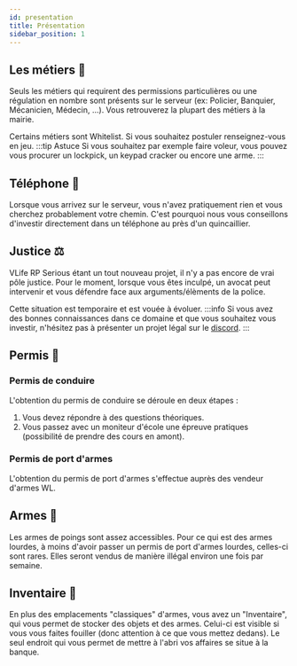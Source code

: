 ```yaml
---
id: presentation
title: Présentation
sidebar_position: 1
---
```

## Les métiers 👔
Seuls les métiers qui requirent des permissions particulières ou une régulation en nombre sont présents sur le serveur (ex: Policier, Banquier, Mécanicien, Médecin, ...). Vous retrouverez la plupart des métiers à la mairie.

Certains métiers sont Whitelist. Si vous souhaitez postuler renseignez-vous en jeu.
:::tip Astuce
Si vous souhaitez par exemple faire voleur, vous pouvez vous procurer un lockpick, un keypad cracker ou encore une arme.
:::
## Téléphone 📱
Lorsque vous arrivez sur le serveur, vous n'avez pratiquement rien et vous cherchez probablement votre chemin. C'est pourquoi nous vous conseillons d'investir directement dans un téléphone au près d'un quincaillier.
## Justice ⚖️
VLife RP Serious étant un tout nouveau projet, il n'y a pas encore de vrai pôle justice. Pour le moment, lorsque vous êtes inculpé, un avocat peut intervenir et vous défendre face aux arguments/élèments de la police. 

Cette situation est temporaire et est vouée à évoluer.
:::info
Si vous avez des bonnes connaissances dans ce domaine et que vous souhaitez vous investir, n'hésitez pas à présenter un projet légal sur le [discord](https://discord.gg/xkf4BAApP9).
:::
## Permis 🪪
### Permis de conduire
L'obtention du permis de conduire se déroule en deux étapes :
1. Vous devez répondre à des questions théoriques.
2. Vous passez avec un moniteur d'école une épreuve pratiques (possibilité de prendre des cours en amont).
### Permis de port d'armes
L'obtention du permis de port d'armes s'effectue auprès des vendeur d'armes WL.
## Armes 🔫
Les armes de poings sont assez accessibles. Pour ce qui est des armes lourdes, à moins d'avoir passer un permis de port d'armes lourdes, celles-ci sont rares. Elles seront vendus de manière illégal environ une fois par semaine.
## Inventaire 🎒
En plus des emplacements "classiques" d'armes, vous avez un "Inventaire", qui vous permet de stocker des objets et des armes. Celui-ci est visible si vous vous faites fouiller (donc attention à ce que vous mettez dedans). Le seul endroit qui vous permet de mettre à l'abri vos affaires se situe à la banque.